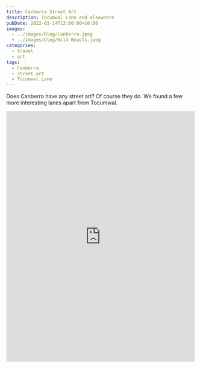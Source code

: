 ```yaml
---
title: Canberra Street Art
description: Tocumwal Lane and elsewhere
pubDate: 2022-03-14T13:00:00+10:00
images:
  - ../images/blog/Canberra.jpeg
  - ../images/blog/Wild Beasts.jpeg
categories:
  - travel
  - art
tags:
  - Canberra
  - street art
  - Tocumwal Lane
---
```


Does Canberra have any street art? Of course they do. We found a few more interesting lanes apart from Tocumwal.

<iframe src="https://www.facebook.com/plugins/post.php?href=https%3A%2F%2Fwww.facebook.com%2Fchris1.tham%2Fposts%2Fpfbid02PPU1P9eHK7ozeDigumhY9rAZ94yU8RADwLpGfT4wNfUVEqKnC7yFHRMvMbe2wF3l&show_text=true&width=500" width="500" height="665" style="border:none;overflow:hidden" scrolling="no" frameborder="0" allowfullscreen="true" allow="autoplay; clipboard-write; encrypted-media; picture-in-picture; web-share"></iframe>
